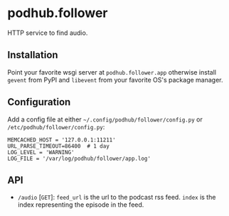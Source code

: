 # podhub.follower

HTTP service to find audio.

## Installation

Point your favorite wsgi server at `podhub.follower.app` otherwise install
`gevent` from PyPI and `libevent` from your favorite OS's package manager.

## Configuration

Add a config file at either `~/.config/podhub/follower/config.py` or
`/etc/podhub/follower/config.py`:

```
MEMCACHED_HOST = '127.0.0.1:11211'
URL_PARSE_TIMEOUT=86400  # 1 day
LOG_LEVEL = 'WARNING'
LOG_FILE = '/var/log/podhub/follower/app.log'
```

## API
* `/audio` [`GET`]: `feed_url` is the url to the podcast rss feed.
  `index` is the index representing the episode in the feed.
